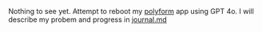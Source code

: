 Nothing to see yet.
Attempt to reboot my [polyform](https://github.com/cognominal/polyforms) app using GPT 4o.
I will describe my probem and progress in [journal.md](./journal.md)